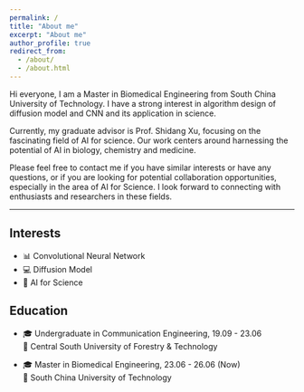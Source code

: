 ```yaml
---
permalink: /
title: "About me"
excerpt: "About me"
author_profile: true
redirect_from: 
  - /about/
  - /about.html
---
```


Hi everyone, I am a Master in Biomedical Engineering from South China University of Technology. I have a strong interest in algorithm design of diffusion model and CNN and its application in science.

Currently, my graduate advisor is Prof. Shidang Xu, focusing on the fascinating field of AI for science. Our work centers around harnessing the potential of AI in biology, chemistry and medicine.

Please feel free to contact me if you have similar interests or have any questions, or if you are looking for potential collaboration opportunities, especially in the area of AI for Science. I look forward to connecting with enthusiasts and researchers in these fields.
***
## Interests

- 📊 Convolutional Neural Network
- 💻 Diffusion Model
- 🧠 AI for Science

## Education

- 🎓 Undergraduate in Communication Engineering, 19.09 - 23.06  
  🏫 Central South University of Forestry & Technology

- 🎓 Master in Biomedical Engineering, 23.06 - 26.06 (Now)  
  🏫 South China University of Technology
